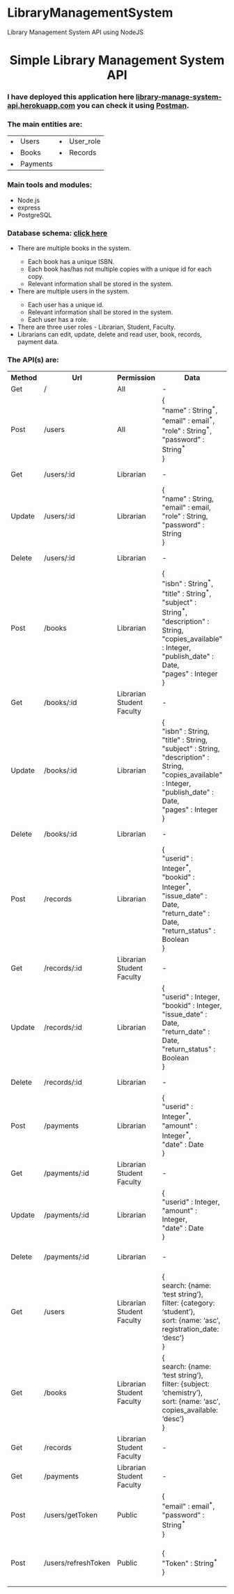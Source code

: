 # LibraryManagementSystem
Library Management System API using NodeJS

<h1 align="center">Simple Library Management System API</h1>
 <h3>I have deployed this application here <a href="https://library-manage-system-api.herokuapp.com/"
   target="_blank">library-manage-system-api.herokuapp.com</a> you can check it
  using
  <a href="https://www.postman.com/" target="_blank">Postman</a>.
 </h3>
 <h3>The main entities are: </h3>
 <table>
  <tr>
   <td>
    <li>Users</li>
   </td>
   <td>
    <li>User_role</li>
   </td>

  </tr>
  <tr>
   <td>
    <li>Books</li>
   </td>
   <td>
    <li>Records</li>
   </td>
  </tr>
  <tr>
   <td>
    <li>Payments</li>
   </td>
  </tr>
 </table>
 <h3>Main tools and modules: </h3>
 <ul>
  <li>Node.js</li>
  <li>express</li>
  <li>PostgreSQL</li>
 </ul>
 <h3>Database schema: <a href="https://dbdesigner.page.link/KAYJqPVWcTuWNBXZA" target="_blank">click here</a></h3>

 <ul>
  <li>There are multiple books in the system.</li>
  <ul>
   <li>Each book has a unique ISBN.</li>
   <li>Each book has/has not multiple copies with a unique id for each copy.</li>
   <li>Relevant information shall be stored in the system.</li>
  </ul>
  <li>There are multiple users in the system.</li>
  <ul>
   <li>Each user has a unique id.</li>
   <li>Relevant information shall be stored in the system.</li>
   <li>Each user has a role.</li>
  </ul>
  <li>There are three user roles - Librarian, Student, Faculty.</li>
  <li>Librarians can edit, update, delete and read user, book, records, payment data.</li>
 </ul>
 <h3>The API(s) are:</h3>
 <table style="width:100%">
  <tr>
   <th>Method</th>
   <th>Url</th>
   <th>Permission</th>
   <th>Data</th>
   <th>Description</th>
  </tr>
  <tr>
   <td>Get</td>
   <td>/</td>
   <td>All</td>
   <td>-</td>
   <td>Root Url</td>
  </tr>
  <tr>
   <td>Post</td>
   <td>/users</td>
   <td>All</td>
   <td>{<br>
    "name" : String<sup>*</sup>,<br>
    "email" : email<sup>*</sup>,<br>
    "role" : String<sup>*</sup>,<br>
    "password" : String<sup>*</sup><br>
    }</td>
   <td>Create User</td>
  </tr>
  <tr>
   <td>Get</td>
   <td>/users/:id</td>
   <td>Librarian</td>
   <td>-</td>
   <td>Get user data using id</td>
  </tr>
  <tr>
   <td>Update</td>
   <td>/users/:id</td>
   <td>Librarian</td>
   <td>{<br>
    "name" : String,<br>
    "email" : email,<br>
    "role" : String,<br>
    "password" : String<br>
    }</td>
   <td>Update user data</td>
  </tr>
  <tr>
   <td>Delete</td>
   <td>/users/:id</td>
   <td>Librarian</td>
   <td>-</td>
   <td>Delete user by id</td>
  </tr>
  <tr>
   <td>Post</td>
   <td>/books</td>
   <td>Librarian</td>
   <td>{<br>
    "isbn" : String<sup>*</sup>,<br>
    "title" : String<sup>*</sup>,<br>
    "subject" : String<sup>*</sup>,<br>
    "description" : String,<br>
    "copies_available" : Integer,<br>
    "publish_date" : Date,<br>
    "pages" : Integer<br>
    }</td>
   <td>Add book</td>
  </tr>
  <tr>
   <td>Get</td>
   <td>/books/:id</td>
   <td>Librarian<br>Student<br>Faculty</td>
   <td>-</td>
   <td>Get book details using id</td>
  </tr>
  <tr>
   <td>Update</td>
   <td>/books/:id</td>
   <td>Librarian</td>
   <td>{<br>
    "isbn" : String,<br>
    "title" : String,<br>
    "subject" : String,<br>
    "description" : String,<br>
    "copies_available" : Integer,<br>
    "publish_date" : Date,<br>
    "pages" : Integer<br>
    }</td>
   <td>Update book details</td>
  </tr>
  <tr>
   <td>Delete</td>
   <td>/books/:id</td>
   <td>Librarian</td>
   <td>-</td>
   <td>Delete book details</td>
  </tr>
  <tr>
   <td>Post</td>
   <td>/records</td>
   <td>Librarian</td>
   <td>{<br>
    "userid" : Integer<sup>*</sup>,<br>
    "bookid" : Integer<sup>*</sup>,<br>
    "issue_date" : Date,<br>
    "return_date" : Date,<br>
    "return_status" : Boolean<br>
    }</td>
   <td>Add record data</td>
  </tr>
  <tr>
   <td>Get</td>
   <td>/records/:id</td>
   <td>Librarian<br>Student<br>Faculty</td>
   <td>-</td>
   <td>Get records data</td>
  </tr>
  <tr>
   <td>Update</td>
   <td>/records/:id</td>
   <td>Librarian</td>
   <td>{<br>
    "userid" : Integer,<br>
    "bookid" : Integer,<br>
    "issue_date" : Date,<br>
    "return_date" : Date,<br>
    "return_status" : Boolean<br>
    }</td>
   <td>Update record data</td>
  </tr>
  <tr>
   <td>Delete</td>
   <td>/records/:id</td>
   <td>Librarian</td>
   <td>-</td>
   <td>Delete record data</td>
  </tr>
  <tr>
   <td>Post</td>
   <td>/payments</td>
   <td>Librarian</td>
   <td>{<br>
    "userid" : Integer<sup>*</sup>,<br>
    "amount" : Integer<sup>*</sup>,<br>
    "date" : Date<br>
    }</td>
   <td>Add payment data</td>
  </tr>
  <tr>
   <td>Get</td>
   <td>/payments/:id</td>
   <td>Librarian<br>Student<br>Faculty</td>
   <td>-</td>
   <td>Get payment data</td>
  </tr>
  <tr>
   <td>Update</td>
   <td>/payments/:id</td>
   <td>Librarian</td>
   <td>{<br>
    "userid" : Integer,<br>
    "amount" : Integer,<br>
    "date" : Date<br>
    }</td>
   <td>Update payment data</td>
  </tr>
  <tr>
   <td>Delete</td>
   <td>/payments/:id</td>
   <td>Librarian</td>
   <td>-</td>
   <td>Delete payment data</td>
  </tr>
  <tr>
   <td>Get</td>
   <td>/users</td>
   <td>Librarian<br>Student<br>Faculty</td>
   <td>{<br>
    search: {name: ‘test string’},<br>
    filter: {category: ‘student’},<br>
    sort: {name: ‘asc’, registration_date: ‘desc’}<br>
    }</td>
   <td>Data are optional<br>Search/get all user data</td>
  </tr>
  <tr>
   <td>Get</td>
   <td>/books</td>
   <td>Librarian<br>Student<br>Faculty</td>
   <td>{<br>
    search: {name: ‘test string’},<br>
    filter: {subject: ‘chemistry’},<br>
    sort: {name: ‘asc’, copies_available: ‘desc’}<br>
    }</td>
   <td>Data are optional<br>Search/get all book data</td>
  </tr>
  <tr>
   <td>Get</td>
   <td>/records</td>
   <td>Librarian<br>Student<br>Faculty</td>
   <td>-</td>
   <td>get all records data</td>
  </tr>
  <tr>
   <td>Get</td>
   <td>/payments</td>
   <td>Librarian<br>Student<br>Faculty</td>
   <td>-</td>
   <td>Get all Payments data</td>
  </tr>
  <tr>
   <td>Post</td>
   <td>/users/getToken</td>
   <td>Public</td>
   <td>{<br>
    "email" : email<sup>*</sup>,<br>
    "password" : String<sup>*</sup><br>
    }</td>
   <td>Log in to get an authorization token</td>
  </tr>
  <tr>
   <td>Post</td>
   <td>/users/refreshToken</td>
   <td>Public</td>
   <td>{<br>
    "Token" : String<sup>*</sup><br>
    }</td>
   <td>Pass expired token & Get<br> a renewed access token.</td>
  </tr>
 </table>
